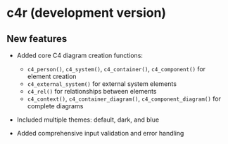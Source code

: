 # c4r (development version)

## New features

* Added core C4 diagram creation functions:
  - `c4_person()`, `c4_system()`, `c4_container()`, `c4_component()` for element creation
  - `c4_external_system()` for external system elements
  - `c4_rel()` for relationships between elements
  - `c4_context()`, `c4_container_diagram()`, `c4_component_diagram()` for complete diagrams

* Included multiple themes: default, dark, and blue

* Added comprehensive input validation and error handling

